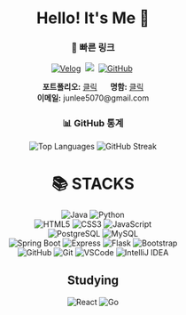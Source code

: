 <div align="center"> 
  
# Hello! It's Me 👋

### 🔗 빠른 링크
<p>
  <a href="https://velog.io/@hp657" target="_blank"><img src="https://img.shields.io/badge/Velog-link-36B6FD?style=for-the-badge&logo=velog&logoColor=white" alt="Velog" /></a>&nbsp;
  <a href="https://www.instagram.com/lz_h.57/" target="_blank"><img src="https://img.shields.io/badge/Instagram-link-E4405F?style=for-the-badge&logo=Instagram&logoColor=white"/></a>&nbsp;
  <a href="https://github.com/HP657" target="_blank"><img src="https://img.shields.io/badge/GitHub-HP657-181717?style=for-the-badge&logo=github&logoColor=white" alt="GitHub" /></a>&nbsp;
</p>

<p>
  <strong>포트폴리오:</strong> <a href="https://hp657.github.io/portfolio">클릭</a> &nbsp&nbsp&nbsp&nbsp
  <strong>명함:</strong> <a href="https://hp657.github.io/card">클릭</a> <br>
  <strong>이메일:</strong> junlee5070@gmail.com <br>
</p>

### 📊 GitHub 통계

<p align="center">
  <img src="https://github-readme-stats.vercel.app/api/top-langs/?username=HP657&layout=compact" alt="Top Languages" />
  <img src="https://github-readme-streak-stats.herokuapp.com/?user=HP657" alt="GitHub Streak" />
</p>


<div align="center"><h1>📚 STACKS</h1></div>

<div align="center"> 
  <img src="https://img.shields.io/badge/java-007396?style=for-the-badge&logo=java&logoColor=white" alt="Java"> 
  <img src="https://img.shields.io/badge/python-3776AB?style=for-the-badge&logo=python&logoColor=white" alt="Python"> 
  <br>
  
  <img src="https://img.shields.io/badge/html5-E34F26?style=for-the-badge&logo=html5&logoColor=white" alt="HTML5"> 
  <img src="https://img.shields.io/badge/css-1572B6?style=for-the-badge&logo=css3&logoColor=white" alt="CSS3"> 
  <img src="https://img.shields.io/badge/javascript-F7DF1E?style=for-the-badge&logo=javascript&logoColor=black" alt="JavaScript"> 
  <br>
  <img src="https://img.shields.io/badge/postgresql-4169E1?style=for-the-badge&logo=PostgreSQL&logoColor=white" alt="PostgreSQL">
  <img src="https://img.shields.io/badge/mysql-4479A1?style=for-the-badge&logo=mysql&logoColor=white" alt="MySQL"> 
  <br>
  
  <img src="https://img.shields.io/badge/springboot-6DB33F?style=for-the-badge&logo=springboot&logoColor=white" alt="Spring Boot">
  <img src="https://img.shields.io/badge/express-000000?style=for-the-badge&logo=express&logoColor=white" alt="Express">
  <img src="https://img.shields.io/badge/flask-000000?style=for-the-badge&logo=flask&logoColor=white" alt="Flask">
  <img src="https://img.shields.io/badge/bootstrap-7952B3?style=for-the-badge&logo=bootstrap&logoColor=white" alt="Bootstrap">
  <br>

  <img src="https://img.shields.io/badge/github-181717?style=for-the-badge&logo=github&logoColor=white" alt="GitHub">
  <img src="https://img.shields.io/badge/git-F05032?style=for-the-badge&logo=git&logoColor=white" alt="Git">
  <img src="https://img.shields.io/badge/vsc-007ACC?style=for-the-badge&logo=Visual Studio Code&logoColor=white" alt="VSCode">
  <img src="https://img.shields.io/badge/intelliJ-000000?style=for-the-badge&logo=IntelliJ IDEA&logoColor=white" alt="IntelliJ IDEA">
  <br>
  
  ## Studying
  <img src="https://img.shields.io/badge/react-61DAFB?style=for-the-badge&logo=react&logoColor=black" alt="React"> 
  <img src="https://img.shields.io/badge/go-00ADD8?style=for-the-badge&logo=go&logoColor=black" alt="Go"> 
  <br>
</div>
</div>
